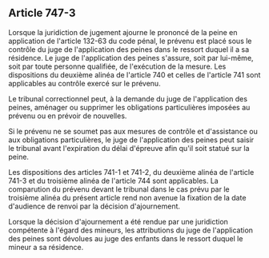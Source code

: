 Article 747-3
----
Lorsque la juridiction de jugement ajourne le prononcé de la peine en
application de l'article 132-63 du code pénal, le prévenu est placé sous le
contrôle du juge de l'application des peines dans le ressort duquel il a sa
résidence. Le juge de l'application des peines s'assure, soit par lui-même, soit
par toute personne qualifiée, de l'exécution de la mesure. Les dispositions du
deuxième alinéa de l'article 740 et celles de l'article 741 sont applicables au
contrôle exercé sur le prévenu.

Le tribunal correctionnel peut, à la demande du juge de l'application des
peines, aménager ou supprimer les obligations particulières imposées au prévenu
ou en prévoir de nouvelles.

Si le prévenu ne se soumet pas aux mesures de contrôle et d'assistance ou aux
obligations particulières, le juge de l'application des peines peut saisir le
tribunal avant l'expiration du délai d'épreuve afin qu'il soit statué sur la
peine.

Les dispositions des articles 741-1 et 741-2, du deuxième alinéa de l'article
741-3 et du troisième alinéa de l'article 744 sont applicables. La comparution
du prévenu devant le tribunal dans le cas prévu par le troisième alinéa du
présent article rend non avenue la fixation de la date d'audience de renvoi par
la décision d'ajournement.

Lorsque la décision d'ajournement a été rendue par une juridiction compétente à
l'égard des mineurs, les attributions du juge de l'application des peines sont
dévolues au juge des enfants dans le ressort duquel le mineur a sa résidence.
